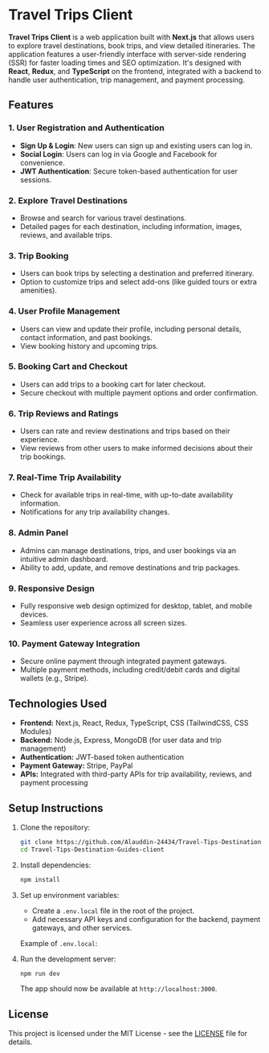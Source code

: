 # Travel Trips Client

**Travel Trips Client** is a web application built with **Next.js** that allows users to explore travel destinations, book trips, and view detailed itineraries. The application features a user-friendly interface with server-side rendering (SSR) for faster loading times and SEO optimization. It's designed with **React**, **Redux**, and **TypeScript** on the frontend, integrated with a backend to handle user authentication, trip management, and payment processing.

## Features

### 1. **User Registration and Authentication**
- **Sign Up & Login**: New users can sign up and existing users can log in.
- **Social Login**: Users can log in via Google and Facebook for convenience.
- **JWT Authentication**: Secure token-based authentication for user sessions.

### 2. **Explore Travel Destinations**
- Browse and search for various travel destinations.
- Detailed pages for each destination, including information, images, reviews, and available trips.

### 3. **Trip Booking**
- Users can book trips by selecting a destination and preferred itinerary.
- Option to customize trips and select add-ons (like guided tours or extra amenities).

### 4. **User Profile Management**
- Users can view and update their profile, including personal details, contact information, and past bookings.
- View booking history and upcoming trips.

### 5. **Booking Cart and Checkout**
- Users can add trips to a booking cart for later checkout.
- Secure checkout with multiple payment options and order confirmation.

### 6. **Trip Reviews and Ratings**
- Users can rate and review destinations and trips based on their experience.
- View reviews from other users to make informed decisions about their trip bookings.

### 7. **Real-Time Trip Availability**
- Check for available trips in real-time, with up-to-date availability information.
- Notifications for any trip availability changes.

### 8. **Admin Panel**
- Admins can manage destinations, trips, and user bookings via an intuitive admin dashboard.
- Ability to add, update, and remove destinations and trip packages.

### 9. **Responsive Design**
- Fully responsive web design optimized for desktop, tablet, and mobile devices.
- Seamless user experience across all screen sizes.

### 10. **Payment Gateway Integration**
- Secure online payment through integrated payment gateways.
- Multiple payment methods, including credit/debit cards and digital wallets (e.g., Stripe).

## Technologies Used

- **Frontend:** Next.js, React, Redux, TypeScript, CSS (TailwindCSS, CSS Modules)
- **Backend:** Node.js, Express, MongoDB (for user data and trip management)
- **Authentication:** JWT-based token authentication
- **Payment Gateway:** Stripe, PayPal
- **APIs:** Integrated with third-party APIs for trip availability, reviews, and payment processing

## Setup Instructions

1. Clone the repository:

    ```bash
    git clone https://github.com/Alauddin-24434/Travel-Tips-Destination-Guides-client.git
    cd Travel-Tips-Destination-Guides-client
    ```

2. Install dependencies:

    ```bash
    npm install
    ```

3. Set up environment variables:
   - Create a `.env.local` file in the root of the project.
   - Add necessary API keys and configuration for the backend, payment gateways, and other services.

   Example of `.env.local`:


4. Run the development server:

    ```bash
    npm run dev
    ```

    The app should now be available at `http://localhost:3000`.

## License

This project is licensed under the MIT License - see the [LICENSE](LICENSE) file for details.
